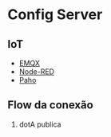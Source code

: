 # Config Server

## IoT

- [EMQX](https://www.emqx.com/en)
- [Node-RED](https://nodered.org/)
- [Paho](https://www.eclipse.org/paho/)

## Flow da conexão

1. dotA publica


<!--stackedit_data:
eyJoaXN0b3J5IjpbMTk3MDAyODEwMiwtNTcxMTgwNDQzXX0=
-->